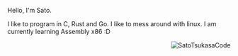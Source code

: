 Hello, I'm Sato.

I like to program in C, Rust and Go.
I like to mess around with linux.
I am currently learning Assembly x86 :D

<p><img align="right" src="https://github-readme-stats.vercel.app/api/top-langs/?username=SatoTsukasaCode&hide=html&layout=compact&theme=gruvbox&lang_count=32" alt="SatoTsukasaCode" /></p>  

          
        
